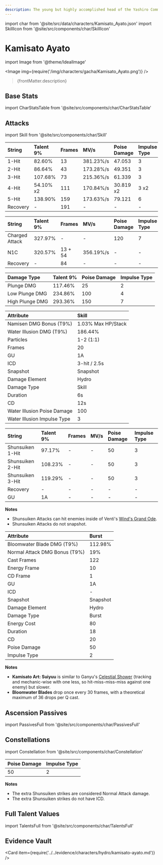 ```yaml
---
description: The young but highly accomplished head of the Yashiro Commission's Kamisato Clan. Cultured and polite, he is a man of many ways and means.
---
```


import char from '@site/src/data/characters/Kamisato_Ayato.json'
import SkillIcon from '@site/src/components/char/SkillIcon'

# Kamisato Ayato

import Image from '@theme/IdealImage'

<Image img={require('/img/characters/gacha/Kamisato_Ayato.png')} />
<blockquote>{frontMatter.description}</blockquote>

## Base Stats

import CharStatsTable from '@site/src/components/char/CharStatsTable'

<CharStatsTable char={char} />

## Attacks

import Skill from '@site/src/components/char/Skill'

<Tabs>
<TabItem value='na' label='Normal Attacks'>
<SkillIcon char={char} skill='na' />
<div class='talent-columns'>
<Skill char={char} skill='na' sectionFilter='Normal Attack' />

| String   | Talent 9% | Frames | MV/s      | Poise Damage | Impulse Type |
| :------- | :-------- | :----- | :-------- | :----------- | :----------- |
| 1-Hit    | 82.60%    | 13     | 381.23%/s | 47.053       | 3            |
| 2-Hit    | 86.64%    | 43     | 173.28%/s | 49.351       | 3            |
| 3-Hit    | 107.68%   | 73     | 215.36%/s | 61.339       | 3            |
| 4-Hit    | 54.10% x2 | 111    | 170.84%/s | 30.819 x2    | 3 x2         |
| 5-Hit    | 138.90%   | 159    | 173.63%/s | 79.121       | 6            |
| Recovery | -         | 191    | -         | -            | -            |

</div>
<div class='talent-columns'>
<Skill char={char} skill='na' sectionFilter='Charged Attack' />

| String         | Talent 9% | Frames  | MV/s      | Poise Damage | Impulse Type |
| :------------- | :-------- | :------ | :-------- | :----------- | :----------- |
| Charged Attack | 327.97%   | -       | -         | 120          | 7            |
| N1C            | 320.57%   | 13 + 54 | 356.19%/s | -            | -            |
| Recovery       | -         | 84      | -         | -            | -            |

</div>
<div class='talent-columns'>
<Skill char={char} skill='na' sectionFilter='Plunging Attack' />

| Damage Type     | Talent 9% | Poise Damage | Impulse Type |
| :-------------- | :-------- | :----------- | :----------- |
| Plunge DMG      | 117.46%   | 25           | 2            |
| Low Plunge DMG  | 234.86%   | 100          | 4            |
| High Plunge DMG | 293.36%   | 150          | 7            |

</div>

</TabItem>

<TabItem value='e' label='Skill'>
<SkillIcon char={char} skill='e' />
<div class='talent-columns'>
<Skill char={char} skill='e' />

| Attribute                   | Skill              |
| :-------------------------- | :----------------- |
| Namisen DMG Bonus \(T9%\)   | 1.03% Max HP/Stack |
| Water Illusion DMG \(T9%\)  | 186.44%            |
| Particles                   | 1-2 \(1:1\)        |
| Frames                      | 20                 |
| GU                          | 1A                 |
| ICD                         | 3-hit / 2.5s       |
| Snapshot                    | Snapshot           |
| Damage Element              | Hydro              |
| Damage Type                 | Skill              |
| Duration                    | 6s                 |
| CD                          | 12s                |
| Water Illusion Poise Damage | 100                |
| Water Illusion Impulse Type | 3                  |

</div>

| String           | Talent 9% | Frames | MV/s | Poise Damage | Impulse Type |
| :--------------- | :-------- | :----- | :--- | :----------- | :----------- |
| Shunsuiken 1-Hit | 97.17%    | -      | -    | 50           | 3            |
| Shunsuiken 2-Hit | 108.23%   | -      | -    | 50           | 3            |
| Shunsuiken 3-Hit | 119.29%   | -      | -    | 50           | 3            |
| Recovery         | -         | -      | -    | -            | -            |
| GU               | 1A        | -      | -    | -            | -            |

**Notes**

* Shunsuiken Attacks can hit enemies inside of Venti's [Wind's Grand Ode](../anemo/venti.md#attacks).
* Shunsuiken Attacks do not snapshot.

</TabItem>

<TabItem value='q' label='Burst'>
<SkillIcon char={char} skill='q' />
<div class='talent-columns'>
<Skill char={char} skill='q'/>

| Attribute                       | Burst    |
| :------------------------------ | :------- |
| Bloomwater Blade DMG \(T9%\)    | 112.98%  |
| Normal Attack DMG Bonus \(T9%\) | 19%      |
| Cast Frames                     | 122      |
| Energy Frame                    | 10       |
| CD Frame                        | 1        |
| GU                              | 1A       |
| ICD                             | -        |
| Snapshot                        | Snapshot |
| Damage Element                  | Hydro    |
| Damage Type                     | Burst    |
| Energy Cost                     | 80       |
| Duration                        | 18       |
| CD                              | 20       |
| Poise Damage                    | 50       |
| Impulse Type                    | 2        |

</div>

**Notes**

* **Kamisato Art: Suiyuu** is similar to Ganyu's [Celestial Shower](../cryo/ganyu.md#attacks) \(tracking and mechanic-wise with one less, so hit\-miss\-miss\-miss against one enemy\) but slower.
* **Bloomwater Blades** drop once every 30 frames, with a theoretical maximum of 36 drops per Q cast.

</TabItem>
</Tabs>

## Ascension Passives

import PassivesFull from '@site/src/components/char/PassivesFull'

<PassivesFull char={char} />

## Constellations

import Constellation from '@site/src/components/char/Constellation'

<Tabs>
<TabItem value='c1' label='C1'>
<Constellation char={char} constellation={1} />
</TabItem>

<TabItem value='c2' label='C2'>
<Constellation char={char} constellation={2} />
</TabItem>

<TabItem value='c3' label='C3'>
<Constellation char={char} constellation={3} />
</TabItem>

<TabItem value='c4' label='C4'>
<Constellation char={char} constellation={4} />
</TabItem>

<TabItem value='c5' label='C5'>
<Constellation char={char} constellation={5} />
</TabItem>

<TabItem value='c6' label='C6'>
<Constellation char={char} constellation={6} />

| Poise Damage | Impulse Type |
| :----------- | :----------- |
| 50           | 2            |

**Notes**

* The extra Shunsuiken strikes are considered Normal Attack damage.
* The extra Shunsuiken strikes do not have ICD.

</TabItem>
</Tabs>

## Full Talent Values

import TalentsFull from '@site/src/components/char/TalentsFull'

<TalentsFull char={char}/>

## Evidence Vault

<Card item={require('../../evidence/characters/hydro/kamisato-ayato.md')} />
